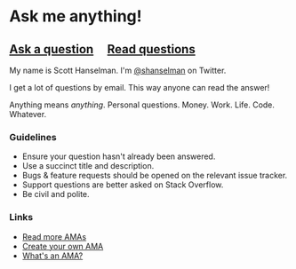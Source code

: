 # Ask me anything!

## [Ask a question](../../issues/new) &nbsp;&nbsp;&nbsp; [Read questions](../../issues?q=is%3Aissue+is%3Aclosed)

My name is Scott Hanselman. I'm [@shanselman](https://twitter.com/shanselman) on Twitter.

I get a lot of questions by email. This way anyone can read the answer!

Anything means *anything*. Personal questions. Money. Work. Life. Code. Whatever.

### Guidelines

- Ensure your question hasn't already been answered.
- Use a succinct title and description.
- Bugs & feature requests should be opened on the relevant issue tracker.
- Support questions are better asked on Stack Overflow.
- Be civil and polite.

### Links

- [Read more AMAs](https://github.com/sindresorhus/amas)
- [Create your own AMA](https://github.com/sindresorhus/amas/blob/master/create-ama.md)
- [What's an AMA?](https://en.wikipedia.org/wiki/Reddit#IAmA_and_AMA)
